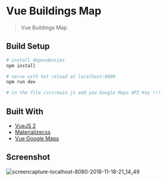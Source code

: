 # Vue Buildings Map

> Vue Buildings Map

## Build Setup

``` bash
# install dependencies
npm install

# serve with hot reload at localhost:8080
npm run dev

# in the file /src/main.js add you Google Maps API Key !!!
```

## Built With

* [VueJS 2](https://vuejs.org/)
* [Materializecss](https://materializecss.com/)
* [Vue Google Maps](https://github.com/xkjyeah/vue-google-maps)

## Screenshot

![screencapture-localhost-8080-2018-11-18-21_14_49](https://user-images.githubusercontent.com/6087113/48677567-0908b000-eb77-11e8-9071-d85703896feb.png=400x500)



